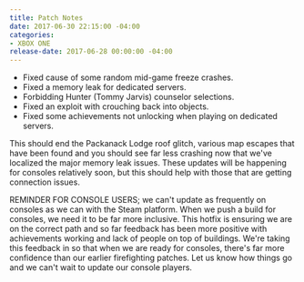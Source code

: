 ```yaml
---
title: Patch Notes
date: 2017-06-30 22:15:00 -04:00
categories:
- XBOX ONE
release-date: 2017-06-28 00:00:00 -04:00
---
```


- Fixed cause of some random mid-game freeze crashes.
- Fixed a memory leak for dedicated servers.
- Forbidding Hunter (Tommy Jarvis) counselor selections.
- Fixed an exploit with crouching back into objects.
- Fixed some achievements not unlocking when playing on dedicated servers.

This should end the Packanack Lodge roof glitch, various map escapes that have been found and you should see far less crashing now that we've localized the major memory leak issues. These updates will be happening for consoles relatively soon, but this should help with those that are getting connection issues.

REMINDER FOR CONSOLE USERS; we can't update as frequently on consoles as we can with the Steam platform. When we push a build for consoles, we need it to be far more inclusive. This hotfix is ensuring we are on the correct path and so far feedback has been more positive with achievements working and lack of people on top of buildings. We're taking this feedback in so that when we are ready for consoles, there's far more confidence than our earlier firefighting patches.
Let us know how things go and we can't wait to update our console players.
